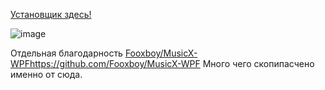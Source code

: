 [Установщик здесь!](https://github.com/MaKrotos/VKUI3/releases/tag/0.1.4.9)

![image](https://github.com/MaKrotos/VKUI3/assets/43302537/c537b06a-c9ba-439d-9733-b2adf68965b7)



Отдельная благодарность [Fooxboy/MusicX-WPF](https://github.com/Fooxboy/MusicX-WPF)https://github.com/Fooxboy/MusicX-WPF
Много чего скопипасчено именно от сюда.
